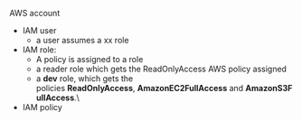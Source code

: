 

AWS account

- IAM user 
    - a user assumes a xx role
- IAM role: 
    - A policy is assigned to a role 
    - a reader role which gets the ReadOnlyAccess AWS policy assigned
    - a **dev** role, which gets the policies **ReadOnlyAccess**, **AmazonEC2FullAccess** and **AmazonS3FullAccess**.\
- IAM policy 





